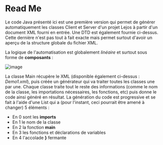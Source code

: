 # Read Me

Le code Java présenté ici est une première version qui permet de générer automatiquement les classes Client et Server d'un projet Lejos
à partir d'un document XML fourni en entrée. Une DTD est également fournie ci-dessus. Cette dernière n'est pas tout à fait exacte mais permet
surtout d'avoir un aperçu de la structure globale du fichier XML.

La logique de l'automatisation est globalement *linéaire* et surtout sous forme de **composants** : 

![image](/uploads/6e73e35c5e0e44c53fd0d45da6c94fdc/image.png)

La classe Main récupère le XML (disponible également ci-dessus : *Demo1.xml*), puis créée un générateur qui va traiter toutes les classes une par une. Chaque classe traite tout le reste
des informations (comme le nom de la classe, les importations nécessaires, les fonctions, etc) puis donne le code ainsi généré en résultat. La génération du code est progressive 
et se fait à l'aide d'une List qui a (pour l'instant, ceci pourrait être amené à changer) 5 éléments :

- En 0 sont les **imports**
- En 1 le nom de la classe
- En 2 la fonction **main**
- En 3 les fonctions et déclarations de variables
- En 4 l'accolade **}** fermante